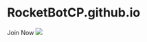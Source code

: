 # RocketBotCP.github.io

Join Now  [<img src="https://discordapp.com/api/guilds/373702597858557955/widget.png?style=shield">](https://discord.gg/ctQQUNR)
